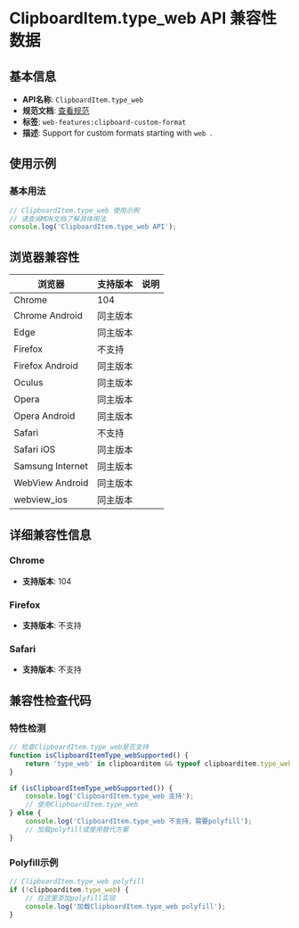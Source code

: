 # ClipboardItem.type_web API 兼容性数据

## 基本信息

- **API名称**: `ClipboardItem.type_web`
- **规范文档**: [查看规范](https://w3c.github.io/clipboard-apis/#optional-data-types)
- **标签**: `web-features:clipboard-custom-format`
- **描述**: Support for custom formats starting with `web `.

## 使用示例

### 基本用法

```javascript
// ClipboardItem.type_web 使用示例
// 请查阅MDN文档了解具体用法
console.log('ClipboardItem.type_web API');
```

## 浏览器兼容性

| 浏览器 | 支持版本 | 说明 |
|--------|----------|------|
| Chrome | 104 |  |
| Chrome Android | 同主版本 |  |
| Edge | 同主版本 |  |
| Firefox | 不支持 |  |
| Firefox Android | 同主版本 |  |
| Oculus | 同主版本 |  |
| Opera | 同主版本 |  |
| Opera Android | 同主版本 |  |
| Safari | 不支持 |  |
| Safari iOS | 同主版本 |  |
| Samsung Internet | 同主版本 |  |
| WebView Android | 同主版本 |  |
| webview_ios | 同主版本 |  |

## 详细兼容性信息

### Chrome

- **支持版本**: 104

### Firefox

- **支持版本**: 不支持

### Safari

- **支持版本**: 不支持

## 兼容性检查代码

### 特性检测

```javascript
// 检查ClipboardItem.type_web是否支持
function isClipboardItemType_webSupported() {
    return 'type_web' in clipboarditem && typeof clipboarditem.type_web === 'function';
}

if (isClipboardItemType_webSupported()) {
    console.log('ClipboardItem.type_web 支持');
    // 使用ClipboardItem.type_web
} else {
    console.log('ClipboardItem.type_web 不支持，需要polyfill');
    // 加载polyfill或使用替代方案
}
```

### Polyfill示例

```javascript
// ClipboardItem.type_web polyfill
if (!clipboarditem.type_web) {
    // 在这里添加polyfill实现
    console.log('加载ClipboardItem.type_web polyfill');
}
```

